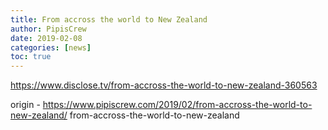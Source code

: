 ```yaml
---
title: From accross the world to New Zealand
author: PipisCrew
date: 2019-02-08
categories: [news]
toc: true
---
```


https://www.disclose.tv/from-accross-the-world-to-new-zealand-360563

origin - https://www.pipiscrew.com/2019/02/from-accross-the-world-to-new-zealand/ from-accross-the-world-to-new-zealand
